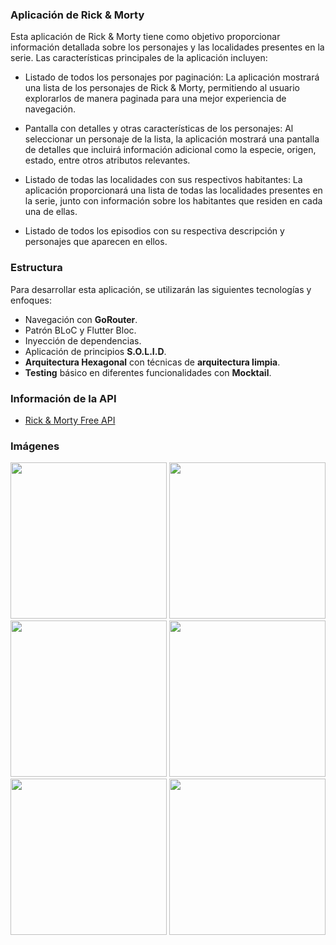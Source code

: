 ### Aplicación de Rick & Morty

Esta aplicación de Rick & Morty tiene como objetivo proporcionar información detallada sobre los personajes y las localidades presentes en la serie. Las características principales de la aplicación incluyen:

  * Listado de todos los personajes por paginación: La aplicación mostrará una lista de los personajes de Rick & Morty, permitiendo al usuario explorarlos de manera paginada para una mejor experiencia de navegación.

  * Pantalla con detalles y otras características de los personajes: Al seleccionar un personaje de la lista, la aplicación mostrará una pantalla de detalles que incluirá información adicional como la especie, origen, estado, entre otros atributos relevantes.

  * Listado de todas las localidades con sus respectivos habitantes: La aplicación proporcionará una lista de todas las localidades presentes en la serie, junto con información sobre los habitantes que residen en cada una de ellas.

 * Listado de todos los episodios con su respectiva descripción y personajes que aparecen en ellos.

### Estructura 

Para desarrollar esta aplicación, se utilizarán las siguientes tecnologías y enfoques:

  * Navegación con **GoRouter**.
  * Patrón BLoC y Flutter Bloc.
  * Inyección de dependencias.
  * Aplicación de principios **S.O.L.I.D**.
  * **Arquitectura Hexagonal** con técnicas de **arquitectura limpia**.
  * **Testing** básico en diferentes funcionalidades con **Mocktail**.

### Información de la API

 * [Rick & Morty Free API](https://rickandmortyapi.com/)

### Imágenes

<img src="https://github.com/gasparsuarez/rickandmorty_app/assets/22453545/aeae695e-4ff3-47c2-a48e-6d5f733eb9b4" width="250">
<img src="https://github.com/gasparsuarez/rickandmorty_app/assets/22453545/bb64f2b5-fb3a-45a1-9ef8-340e8b81af01" width="250">
<img src="https://github.com/gasparsuarez/rickandmorty_app/assets/22453545/5e3922fa-8750-4108-a319-4103540d6114" width="250">
<img src="https://github.com/gasparsuarez/rickandmorty_app/assets/22453545/5263fe1d-4102-4026-81b5-11f6a7d688d5" width="250">
<img src="https://github.com/gasparsuarez/rickandmorty_app/assets/22453545/55f83e2e-a472-43ce-8cf2-c43197f80b6f" width="250">
<img src="https://github.com/gasparsuarez/rickandmorty_app/assets/22453545/2e404f4d-1633-42e0-90e7-33b7616d9f38" width="250">


